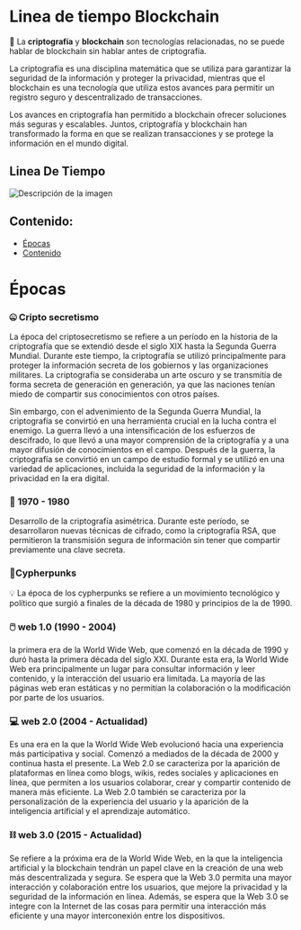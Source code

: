 #  Linea de tiempo Blockchain
📌 La **criptografía** y **blockchain** son tecnologías relacionadas, no se puede hablar de blockchain sin hablar antes de criptografía.

 La criptografía es una disciplina matemática que se utiliza para garantizar la seguridad de la información y proteger la privacidad, mientras que el blockchain es una tecnología que utiliza estos avances para permitir un registro seguro y descentralizado de transacciones. 

Los avances en criptografía han permitido a blockchain ofrecer soluciones más seguras y escalables. Juntos, criptografía y blockchain han transformado la forma en que se realizan transacciones y se protege la información en el mundo digital.

## Linea De Tiempo

<image src="/imagenes\Linea_tiempo\Linea de tiempo Blockchain_1.jpg" alt="Descripción de la imagen">


## Contenido:
- [Épocas](#épocas)
- [Contenido]()

# **Épocas**

### 🤐 Cripto secretismo
 La época del criptosecretismo se refiere a un período en la historia de la criptografía que se extendió desde el siglo XIX hasta la Segunda Guerra Mundial. Durante este tiempo, la criptografía se utilizó principalmente para proteger la información secreta de los gobiernos y las organizaciones militares. La criptografía se consideraba un arte oscuro y se transmitía de forma secreta de generación en generación, ya que las naciones tenían miedo de compartir sus conocimientos con otros países.

Sin embargo, con el advenimiento de la Segunda Guerra Mundial, la criptografía se convirtió en una herramienta crucial en la lucha contra el enemigo. La guerra llevó a una intensificación de los esfuerzos de descifrado, lo que llevó a una mayor comprensión de la criptografía y a una mayor difusión de conocimientos en el campo. Después de la guerra, la criptografía se convirtió en un campo de estudio formal y se utilizó en una variedad de aplicaciones, incluida la seguridad de la información y la privacidad en la era digital.

### 💭 **1970 - 1980**

Desarrollo de la criptografía asimétrica. Durante este período, se desarrollaron nuevas técnicas de cifrado, como la criptografía RSA, que permitieron la transmisión segura de información sin tener que compartir previamente una clave secreta.

### 🔐Cypherpunks

💡 La época de los cypherpunks se refiere a un movimiento tecnológico y político que surgió a finales de la década de 1980 y principios de la de 1990.


### 🖱️ web 1.0 (1990 - 2004)

la primera era de la World Wide Web, que comenzó en la década de 1990 y duró hasta la primera década del siglo XXI. Durante esta era, la World Wide Web era principalmente un lugar para consultar información y leer contenido, y la interacción del usuario era limitada. La mayoría de las páginas web eran estáticas y no permitían la colaboración o la modificación por parte de los usuarios.

### 💻 web 2.0 (2004 - Actualidad)

Es una era en la que la World Wide Web evolucionó hacia una experiencia más participativa y social. Comenzó a mediados de la década de 2000 y continua hasta el presente. La Web 2.0 se caracteriza por la aparición de plataformas en línea como blogs, wikis, redes sociales y aplicaciones en línea, que permiten a los usuarios colaborar, crear y compartir contenido de manera más eficiente. La Web 2.0 también se caracteriza por la personalización de la experiencia del usuario y la aparición de la inteligencia artificial y el aprendizaje automático.

### ⛓️ web 3.0 (2015 - Actualidad)

Se refiere a la próxima era de la World Wide Web, en la que la inteligencia artificial y la blockchain tendrán un papel clave en la creación de una web más descentralizada y segura. Se espera que la Web 3.0 permita una mayor interacción y colaboración entre los usuarios, que mejore la privacidad y la seguridad de la información en línea. Además, se espera que la Web 3.0 se integre con la Internet de las cosas para permitir una interacción más eficiente y una mayor interconexión entre los dispositivos.


